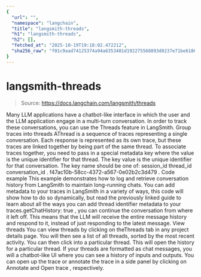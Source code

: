 ```yaml
---
{
  "url": "",
  "namespace": "langchain",
  "title": "langsmith-threads",
  "h1": "langsmith-threads",
  "h2": [],
  "fetched_at": "2025-10-19T19:18:02.472212",
  "sha256_raw": "f01c9aad74125374a94a6353401d192275568893d0237e71be61866c04f29fab"
}
---
```


# langsmith-threads

> Source: https://docs.langchain.com/langsmith/threads

Many LLM applications have a chatbot-like interface in which the user and the LLM application engage in a multi-turn conversation. In order to track these conversations, you can use the
Threads
feature in LangSmith.
Group traces into threads
AThread
is a sequence of traces representing a single conversation. Each response is represented as its own trace, but these traces are linked together by being part of the same thread.
To associate traces together, you need to pass in a special metadata
key where the value is the unique identifier for that thread.
The key value is the unique identifier for that conversation.
The key name should be one of:
session_id
thread_id
conversation_id
.
f47ac10b-58cc-4372-a567-0e02b2c3d479
.
Code example
This example demonstrates how to log and retrieve conversation history from LangSmith to maintain long-running chats. You can add metadata to your traces in LangSmith in a variety of ways, this code will show how to do so dynamically, but read the previously linked guide to learn about all the ways you can add thread identifier metadata to your traces.getChatHistory: true
,
you can continue the conversation from where it left off. This means that the LLM will receive the entire message history and respond to it,
instead of just responding to the latest message.
View threads
You can view threads by clicking on theThreads
tab in any project details page. You will then see a list of all threads, sorted by the most recent activity.
You can then click into a particular thread. This will open the history for a particular thread. If your threads are formatted as chat messages, you will a chatbot-like UI where you can see a history of inputs and outputs.
You can open up the trace or annotate the trace in a side panel by clicking on Annotate
and Open trace
, respectively.